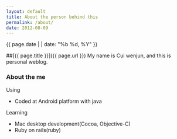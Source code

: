 ```yaml
---
layout: default
title: About the person behind this
permalink: /about/
date: 2012-08-09
---
```

<div class="meta">{{ page.date | | date: "%b %d, %Y"  }}</div>

##[{{ page.title }}]({{ page.url }})
My name is Cui wenjun, and this is personal weblog.

### About the me

Using

* Coded at Android platform with java

Learning

* Mac desktop development(Cocoa, Objective-C)
* Ruby on rails(ruby)
